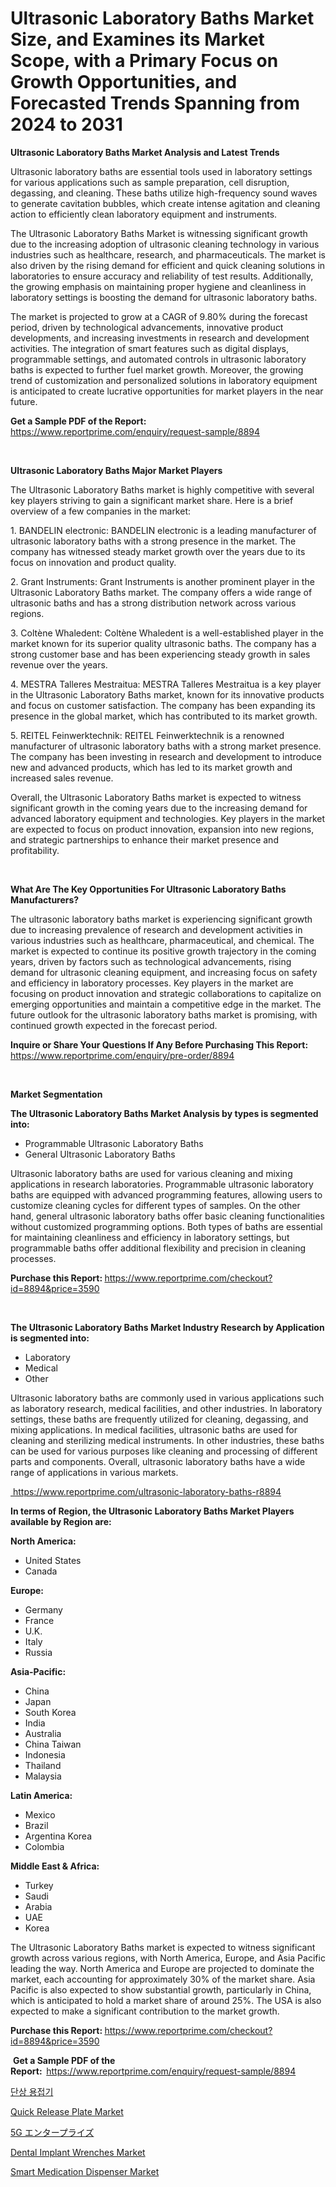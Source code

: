 <p><h1>Ultrasonic Laboratory Baths Market Size, and Examines its Market Scope, with a Primary Focus on Growth Opportunities, and Forecasted Trends Spanning from 2024 to 2031</h1></p><p><strong>Ultrasonic Laboratory Baths Market Analysis and Latest Trends</strong></p>
<p><p>Ultrasonic laboratory baths are essential tools used in laboratory settings for various applications such as sample preparation, cell disruption, degassing, and cleaning. These baths utilize high-frequency sound waves to generate cavitation bubbles, which create intense agitation and cleaning action to efficiently clean laboratory equipment and instruments.</p><p>The Ultrasonic Laboratory Baths Market is witnessing significant growth due to the increasing adoption of ultrasonic cleaning technology in various industries such as healthcare, research, and pharmaceuticals. The market is also driven by the rising demand for efficient and quick cleaning solutions in laboratories to ensure accuracy and reliability of test results. Additionally, the growing emphasis on maintaining proper hygiene and cleanliness in laboratory settings is boosting the demand for ultrasonic laboratory baths.</p><p>The market is projected to grow at a CAGR of 9.80% during the forecast period, driven by technological advancements, innovative product developments, and increasing investments in research and development activities. The integration of smart features such as digital displays, programmable settings, and automated controls in ultrasonic laboratory baths is expected to further fuel market growth. Moreover, the growing trend of customization and personalized solutions in laboratory equipment is anticipated to create lucrative opportunities for market players in the near future.</p></p>
<p><strong>Get a Sample PDF of the Report:&nbsp;</strong> <a href="https://www.reportprime.com/enquiry/request-sample/8894">https://www.reportprime.com/enquiry/request-sample/8894</a></p>
<p>&nbsp;</p>
<p><strong>Ultrasonic Laboratory Baths Major Market Players</strong></p>
<p><p>The Ultrasonic Laboratory Baths market is highly competitive with several key players striving to gain a significant market share. Here is a brief overview of a few companies in the market:</p><p>1. BANDELIN electronic: BANDELIN electronic is a leading manufacturer of ultrasonic laboratory baths with a strong presence in the market. The company has witnessed steady market growth over the years due to its focus on innovation and product quality.</p><p>2. Grant Instruments: Grant Instruments is another prominent player in the Ultrasonic Laboratory Baths market. The company offers a wide range of ultrasonic baths and has a strong distribution network across various regions.</p><p>3. Coltène Whaledent: Coltène Whaledent is a well-established player in the market known for its superior quality ultrasonic baths. The company has a strong customer base and has been experiencing steady growth in sales revenue over the years.</p><p>4. MESTRA Talleres Mestraitua: MESTRA Talleres Mestraitua is a key player in the Ultrasonic Laboratory Baths market, known for its innovative products and focus on customer satisfaction. The company has been expanding its presence in the global market, which has contributed to its market growth.</p><p>5. REITEL Feinwerktechnik: REITEL Feinwerktechnik is a renowned manufacturer of ultrasonic laboratory baths with a strong market presence. The company has been investing in research and development to introduce new and advanced products, which has led to its market growth and increased sales revenue.</p><p>Overall, the Ultrasonic Laboratory Baths market is expected to witness significant growth in the coming years due to the increasing demand for advanced laboratory equipment and technologies. Key players in the market are expected to focus on product innovation, expansion into new regions, and strategic partnerships to enhance their market presence and profitability.</p></p>
<p>&nbsp;</p>
<p><strong>What Are The Key Opportunities For Ultrasonic Laboratory Baths Manufacturers?</strong></p>
<p><p>The ultrasonic laboratory baths market is experiencing significant growth due to increasing prevalence of research and development activities in various industries such as healthcare, pharmaceutical, and chemical. The market is expected to continue its positive growth trajectory in the coming years, driven by factors such as technological advancements, rising demand for ultrasonic cleaning equipment, and increasing focus on safety and efficiency in laboratory processes. Key players in the market are focusing on product innovation and strategic collaborations to capitalize on emerging opportunities and maintain a competitive edge in the market. The future outlook for the ultrasonic laboratory baths market is promising, with continued growth expected in the forecast period.</p></p>
<p><strong>Inquire or Share Your Questions If Any Before Purchasing This Report:</strong> <a href="https://www.reportprime.com/enquiry/pre-order/8894">https://www.reportprime.com/enquiry/pre-order/8894</a></p>
<p>&nbsp;</p>
<p><strong>Market Segmentation</strong></p>
<p><strong>The Ultrasonic Laboratory Baths Market Analysis by types is segmented into:</strong></p>
<p><ul><li>Programmable Ultrasonic Laboratory Baths</li><li>General Ultrasonic Laboratory Baths</li></ul></p>
<p><p>Ultrasonic laboratory baths are used for various cleaning and mixing applications in research laboratories. Programmable ultrasonic laboratory baths are equipped with advanced programming features, allowing users to customize cleaning cycles for different types of samples. On the other hand, general ultrasonic laboratory baths offer basic cleaning functionalities without customized programming options. Both types of baths are essential for maintaining cleanliness and efficiency in laboratory settings, but programmable baths offer additional flexibility and precision in cleaning processes.</p></p>
<p><strong>Purchase this Report:&nbsp;</strong><a href="https://www.reportprime.com/checkout?id=8894&price=3590">https://www.reportprime.com/checkout?id=8894&price=3590</a></p>
<p>&nbsp;</p>
<p><strong>The Ultrasonic Laboratory Baths Market Industry Research by Application is segmented into:</strong></p>
<p><ul><li>Laboratory</li><li>Medical</li><li>Other</li></ul></p>
<p><p>Ultrasonic laboratory baths are commonly used in various applications such as laboratory research, medical facilities, and other industries. In laboratory settings, these baths are frequently utilized for cleaning, degassing, and mixing applications. In medical facilities, ultrasonic baths are used for cleaning and sterilizing medical instruments. In other industries, these baths can be used for various purposes like cleaning and processing of different parts and components. Overall, ultrasonic laboratory baths have a wide range of applications in various markets.</p></p>
<p><a href="https://www.reportprime.com/ultrasonic-laboratory-baths-r8894">&nbsp;https://www.reportprime.com/ultrasonic-laboratory-baths-r8894</a></p>
<p><strong>In terms of Region, the Ultrasonic Laboratory Baths Market Players available by Region are:</strong></p>
<p>
    <p> <strong> North America: </strong>
        <ul>
            <li>United States</li>
            <li>Canada</li>
        </ul>
        </p> 
    <p> <strong> Europe: </strong>
        <ul>
            <li>Germany</li>
            <li>France</li>
            <li>U.K.</li>
            <li>Italy</li>
            <li>Russia</li>
        </ul>
        </p> 
    <p> <strong> Asia-Pacific: </strong>
        <ul>
            <li>China</li>
            <li>Japan</li>
            <li>South Korea</li>
            <li>India</li>
            <li>Australia</li>
            <li>China Taiwan</li>
            <li>Indonesia</li>
            <li>Thailand</li>
            <li>Malaysia</li>
        </ul>
        </p> 
    <p> <strong> Latin America: </strong>
        <ul>
            <li>Mexico</li>
            <li>Brazil</li>
            <li>Argentina Korea</li>
            <li>Colombia</li>
        </ul>
        </p> 
    <p> <strong> Middle East & Africa: </strong>
        <ul>
            <li>Turkey</li>
            <li>Saudi</li>
            <li>Arabia</li>
            <li>UAE</li>
            <li>Korea</li>
        </ul>
    </p>
    </p>
<p><p>The Ultrasonic Laboratory Baths market is expected to witness significant growth across various regions, with North America, Europe, and Asia Pacific leading the way. North America and Europe are projected to dominate the market, each accounting for approximately 30% of the market share. Asia Pacific is also expected to show substantial growth, particularly in China, which is anticipated to hold a market share of around 25%. The USA is also expected to make a significant contribution to the market growth.</p></p>
<p><strong>Purchase this Report: </strong><a href="https://www.reportprime.com/checkout?id=8894&price=3590">https://www.reportprime.com/checkout?id=8894&price=3590</a></p>
<p>&nbsp;<strong>Get a Sample PDF of the Report:&nbsp;&nbsp;</strong><a href="https://www.reportprime.com/enquiry/request-sample/8894">https://www.reportprime.com/enquiry/request-sample/8894</a></p>
<p><strong></strong></p>
<p><p><a href="https://github.com/vsckjg50460/Market-Research-Report-List-2/blob/main/609442673398.md">단상 용접기</a></p><p><a href="https://issuu.com/reportprime-2/docs/quick-release-plate-market-size-2030.pptx">Quick Release Plate Market</a></p><p><a href="https://github.com/andym141978/Market-Research-Report-List-1/blob/main/814211077676.md">5G エンタープライズ</a></p><p><a href="https://github.com/joannagoyvaerts/Market-Research-Report-List-2/blob/main/dental-implant-wrenches-market.md">Dental Implant Wrenches Market</a></p><p><a href="https://issuu.com/reportprime-2/docs/smart-medication-dispenser-market-size-2030.pptx">Smart Medication Dispenser Market</a></p></p>